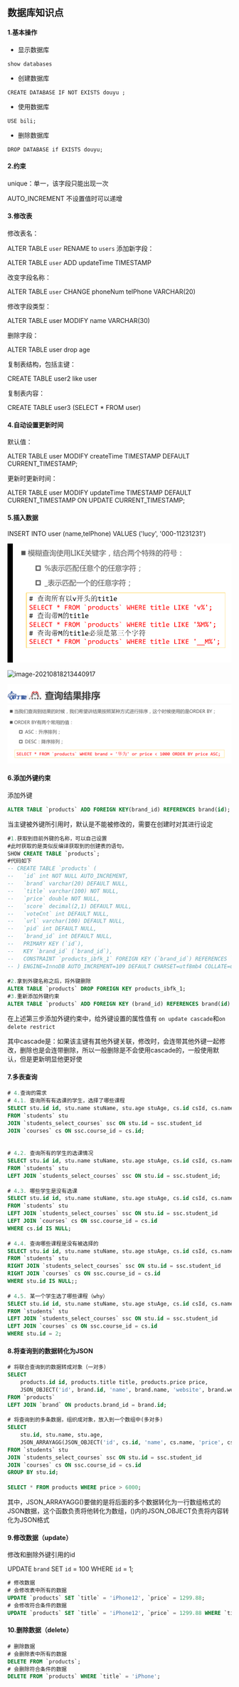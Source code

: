## 数据库知识点

#### 1.基本操作

- 显示数据库

```
show databases
```

- 创建数据库

```
CREATE DATABASE IF NOT EXISTS douyu ;
```

- 使用数据库

```
USE bili;
```

- 删除数据库

```
DROP DATABASE if EXISTS douyu;
```

#### 2.约束

unique：单一，该字段只能出现一次

AUTO_INCREMENT 不设置值时可以递增

#### 3.修改表

修改表名：

ALTER TABLE `user` RENAME to `users`
添加新字段：

ALTER TABLE `user` ADD updateTime TIMESTAMP

改变字段名称：

ALTER TABLE `user` CHANGE phoneNum telPhone VARCHAR(20)

修改字段类型：

ALTER TABLE user MODIFY name VARCHAR(30)

删除字段：

ALTER TABLE user drop age

复制表结构，包括主键：

CREATE TABLE user2 like user

复制表内容：

CREATE TABLE user3 (SELECT * FROM user)

#### 4.自动设置更新时间

默认值：

ALTER TABLE user MODIFY createTime TIMESTAMP DEFAULT CURRENT_TIMESTAMP;

更新时更新时间：

ALTER TABLE user MODIFY updateTime TIMESTAMP DEFAULT CURRENT_TIMESTAMP ON UPDATE CURRENT_TIMESTAMP;

#### 5.插入数据

INSERT INTO user (name,telPhone) VALUES ('lucy', '000-11231231')

![image-20210818213423794](../../img/image-20210818213423794.png)

![image-20210818213440917](C:\Users\gjm\AppData\Roaming\Typora\typora-user-images\image-20210818213440917.png)

![image-20210818213533830](../../img/image-20210818213533830.png)

#### 6.添加外键约束

添加外键

```sql
ALTER TABLE `products` ADD FOREIGN KEY(brand_id) REFERENCES brand(id);
```

当主键被外键所引用时，默认是不能被修改的，需要在创建时对其进行设定

```sql
#1.获取到目前外键的名称，可以自己设置
#此时获取的是类似反编译获取到的创建表的语句，
SHOW CREATE TABLE `products`;
#代码如下
-- CREATE TABLE `products` (
--   `id` int NOT NULL AUTO_INCREMENT,
--   `brand` varchar(20) DEFAULT NULL,
--   `title` varchar(100) NOT NULL,
--   `price` double NOT NULL,
--   `score` decimal(2,1) DEFAULT NULL,
--   `voteCnt` int DEFAULT NULL,
--   `url` varchar(100) DEFAULT NULL,
--   `pid` int DEFAULT NULL,
--   `brand_id` int DEFAULT NULL,
--   PRIMARY KEY (`id`),
--   KEY `brand_id` (`brand_id`),
--   CONSTRAINT `products_ibfk_1` FOREIGN KEY (`brand_id`) REFERENCES `brand` (`id`)
-- ) ENGINE=InnoDB AUTO_INCREMENT=109 DEFAULT CHARSET=utf8mb4 COLLATE=utf8mb4_0900_ai_ci

#2.拿到外键名称之后，将外键删除
ALTER TABLE `products` DROP FOREIGN KEY products_ibfk_1;
#3.重新添加外键约束
ALTER TABLE `products` ADD FOREIGN KEY (brand_id) REFERENCES brand(id)																	ON UPDATE CASCADE																		ON DELETE RESTRICT;
```

在上述第三步添加外键约束中，给外键设置的属性值有 `on update cascade`和`on delete restrict`

其中cascade是：如果该主键有其他外键关联，修改时，会连带其他外键一起修改，删除也是会连带删除，所以一般删除是不会使用cascade的，一般使用默认，但是更新明显他更好使

#### 7.多表查询

```sql
# 4.查询的需求
# 4.1. 查询所有有选课的学生，选择了哪些课程
SELECT stu.id id, stu.name stuName, stu.age stuAge, cs.id csId, cs.name csName, cs.price csPrice
FROM `students` stu
JOIN `students_select_courses` ssc ON stu.id = ssc.student_id
JOIN `courses` cs ON ssc.course_id = cs.id;


# 4.2. 查询所有的学生的选课情况
SELECT stu.id id, stu.name stuName, stu.age stuAge, cs.id csId, cs.name csName, cs.price csPrice
FROM `students` stu
LEFT JOIN `students_select_courses` ssc ON stu.id = ssc.student_id;

# 4.3. 哪些学生是没有选课
SELECT stu.id id, stu.name stuName, stu.age stuAge, cs.id csId, cs.name csName, cs.price csPrice
FROM `students` stu
LEFT JOIN `students_select_courses` ssc ON stu.id = ssc.student_id
LEFT JOIN `courses` cs ON ssc.course_id = cs.id
WHERE cs.id IS NULL;

# 4.4. 查询哪些课程是没有被选择的
SELECT stu.id id, stu.name stuName, stu.age stuAge, cs.id csId, cs.name csName, cs.price csPrice
FROM `students` stu
RIGHT JOIN `students_select_courses` ssc ON stu.id = ssc.student_id
RIGHT JOIN `courses` cs ON ssc.course_id = cs.id
WHERE stu.id IS NULL;;

# 4.5. 某一个学生选了哪些课程（why）
SELECT stu.id id, stu.name stuName, stu.age stuAge, cs.id csId, cs.name csName, cs.price csPrice
FROM `students` stu
LEFT JOIN `students_select_courses` ssc ON stu.id = ssc.student_id
LEFT JOIN `courses` cs ON ssc.course_id = cs.id
WHERE stu.id = 2;


```

#### 8.将查询到的数据转化为JSON

```sql
# 将联合查询到的数据转成对象（一对多）
SELECT 
	products.id id, products.title title, products.price price,
	JSON_OBJECT('id', brand.id, 'name', brand.name, 'website', brand.website) brand
FROM `products`
LEFT JOIN `brand` ON products.brand_id = brand.id;

# 将查询到的多条数据，组织成对象，放入到一个数组中(多对多)
SELECT 
	stu.id, stu.name, stu.age,
	JSON_ARRAYAGG(JSON_OBJECT('id', cs.id, 'name', cs.name, 'price', cs.price))
FROM `students` stu
JOIN `students_select_courses` ssc ON stu.id = ssc.student_id
JOIN `courses` cs ON ssc.course_id = cs.id
GROUP BY stu.id;

SELECT * FROM products WHERE price > 6000;
```

其中，JSON_ARRAYAGG()要做的是将后面的多个数据转化为一行数组格式的JSON数据，这个函数负责将他转化为数组，()内的JSON_OBJECT负责将内容转化为JSON格式

#### 9.修改数据（update）

修改和删除外键引用的id

UPDATE `brand` SET `id` = 100 WHERE `id` = 1;

```sql
# 修改数据 
# 会修改表中所有的数据 
UPDATE `products` SET `title` = 'iPhone12', `price` = 1299.88; 
# 会修改符合条件的数据
UPDATE `products` SET `title` = 'iPhone12', `price` = 1299.88 WHERE `title` = 'iPhone';
```

#### 10.删除数据（delete）

```sql
# 删除数据 
# 会删除表中所有的数据 
DELETE FROM `products`; 
# 会删除符合条件的数据
DELETE FROM `products` WHERE `title` = 'iPhone';
```

